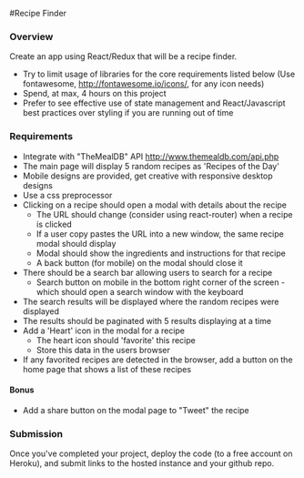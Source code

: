 #Recipe Finder

### Overview
  Create an app using React/Redux that will be a recipe finder.

  - Try to limit usage of libraries for the core requirements listed below (Use fontawesome, http://fontawesome.io/icons/, for any icon needs)
  - Spend, at max, 4 hours on this project
  - Prefer to see effective use of state management and React/Javascript best practices over styling if you are running out of time

### Requirements

- Integrate with "TheMealDB" API http://www.themealdb.com/api.php
- The main page will display 5 random recipes as 'Recipes of the Day'
- Mobile designs are provided, get creative with responsive desktop designs
- Use a css preprocessor
- Clicking on a recipe should open a modal with details about the recipe
  - The URL should change (consider using react-router) when a recipe is clicked
  - If a user copy pastes the URL into a new window, the same recipe modal should display
  - Modal should show the ingredients and instructions for that recipe
  - A back button (for mobile) on the modal should close it
- There should be a search bar allowing users to search for a recipe
  - Search button on mobile in the bottom right corner of the screen - which should open a search window with the keyboard
- The search results will be displayed where the random recipes were displayed
- The results should be paginated with 5 results displaying at a time
- Add a 'Heart' icon in the modal for a recipe
  - The heart icon should 'favorite' this recipe
  - Store this data in the users browser
- If any favorited recipes are detected in the browser, add a button on the home page that shows a list of these recipes

#### Bonus
- Add a share button on the modal page to "Tweet" the recipe


### Submission

Once you've completed your project, deploy the code (to a free account on Heroku), and submit links to the hosted instance and your github repo.
